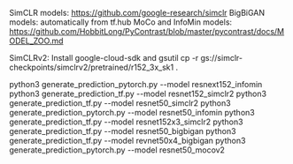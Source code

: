 SimCLR models: https://github.com/google-research/simclr
BigBiGAN models: automatically from tf.hub
MoCo and InfoMin models: https://github.com/HobbitLong/PyContrast/blob/master/pycontrast/docs/MODEL_ZOO.md

SimCLRv2: 
Install google-cloud-sdk and
gsutil cp -r gs://simclr-checkpoints/simclrv2/pretrained/r152_3x_sk1 .

python3 generate_prediction_pytorch.py --model resnext152_infomin
python3 generate_prediction_tf.py --model resnet152_simclr2
python3 generate_prediction_tf.py --model resnet50_simclr2
python3 generate_prediction_pytorch.py --model resnet50_infomin
python3 generate_prediction_tf.py --model resnet152x3_simclr2
python3 generate_prediction_tf.py --model resnet50_bigbigan
python3 generate_prediction_tf.py --model revnet50x4_bigbigan
python3 generate_prediction_pytorch.py --model resnet50_mocov2